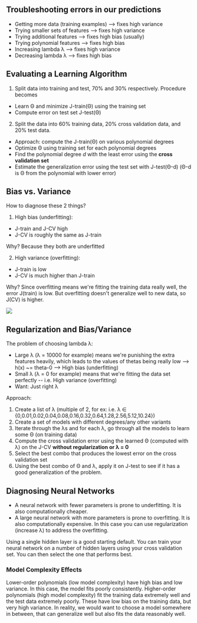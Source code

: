 ## Troubleshooting errors in our predictions

 - Getting more data (training examples) --> fixes high variance
 - Trying smaller sets of features --> fixes high variance
 - Trying additional features --> fixes high bias (usually)
 - Trying polynomial features --> fixes high bias
 - Increasing lambda λ --> fixes high variance
 - Decreasing lambda λ --> fixes high bias

## Evaluating a Learning Algorithm

1. Split data into training and test, 70% and 30% respectively. Procedure becomes
 - Learn Θ and minimize J-train(Θ) using the training set
 - Compute error on test set J-test(Θ)

2. Split the data into 60% training data, 20% cross validation data, and 20% test data.
 - Approach: compute the J-train(Θ) on various polynomial degrees
 - Optimize Θ using training set for each polynomial degrees
 - Find the polynomial degree *d* with the least error using the **cross validation set**
 - Estimate the generalization error using the test set with J-test(Θ-d) (Θ-d is Θ from the polynomial with lower error)

## Bias vs. Variance

How to diagnose these 2 things?

1. High bias (underfitting):
 - J-train and J-CV high
 - J-CV is roughly the same as J-train

Why? Because they both are underfitted

2. High variance (overfitting):
 - J-train is low
 - J-CV is much higher than J-train

Why? Since overfitting means we're fitting the training data really well, the error J(train) is low.
But overfitting doesn't generalize well to new data, so J(CV) is higher.

![](https://d3c33hcgiwev3.cloudfront.net/imageAssetProxy.v1/I4dRkz_pEeeHpAqQsW8qwg_bed7efdd48c13e8f75624c817fb39684_fixed.png?expiry=1587600000000&hmac=BEA493v2b5rOnq1LYgq1u-QAeuAqonxP8W1mceQKOzs)

## Regularization and Bias/Variance

The problem of choosing lambda λ:
- Large λ (λ = 10000 for example) means we're punishing the extra features heavily, which leads to the values of thetas being really low --> h(x) ~= theta-0 --> High bias (underfitting)
- Small λ (λ = 0 for example) means that we're fitting the data set perfectly -- i.e. High variance (overfitting)
- Want: Just right λ

Approach:
1. Create a list of λ (multiple of 2, for ex: i.e. λ ∈ {0,0.01,0.02,0.04,0.08,0.16,0.32,0.64,1.28,2.56,5.12,10.24})
2. Create a set of models with different degrees/any other variants
3. Iterate through the λs and for each λ, go through all the models to learn some Θ (on training data)
4. Compute the cross validation error using the learned Θ (computed with λ) on the J-CV **without regularization or λ = 0**
5. Select the best combo that produces the lowest error on the cross validation set
6. Using the best combo of Θ and λ, apply it on J-test to see if it has a good generalization of the problem.

## Diagnosing Neural Networks

- A neural network with fewer parameters is prone to underfitting. It is also computationally cheaper.
- A large neural network with more parameters is prone to overfitting. It is also computationally expensive. In this case you can use regularization (increase λ) to address the overfitting.

Using a single hidden layer is a good starting default. You can train your neural network on a number of hidden layers using your cross validation set. You can then select the one that performs best.

### Model Complexity Effects

Lower-order polynomials (low model complexity) have high bias and low variance. In this case, the model fits poorly consistently.
Higher-order polynomials (high model complexity) fit the training data extremely well and the test data extremely poorly. These have low bias on the training data, but very high variance.
In reality, we would want to choose a model somewhere in between, that can generalize well but also fits the data reasonably well.
